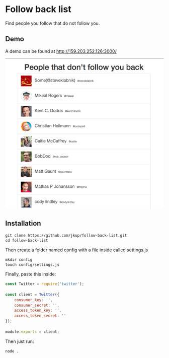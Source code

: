 # Follow back list

Find people you follow that do not follow you.

## Demo

A demo can be found at http://159.203.252.126:3000/

![App Screenshot](screenshot.png)

## Installation

    git clone https://github.com/jkup/follow-back-list.git
    cd follow-back-list

Then create a folder named config with a file inside called settings.js

    mkdir config
    touch config/settings.js

Finally, paste this inside:

```javascript
const Twitter = require('twitter');

const client = Twitter({
	consumer_key: '',
	consumer_secret: '',
	access_token_key: '',
	access_token_secret: ''
});

module.exports = client;
```


Then just run:

    node .
